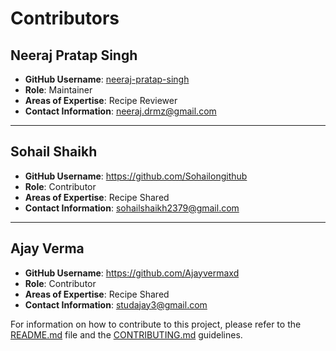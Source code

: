 # Contributors

## Neeraj Pratap Singh

- **GitHub Username**: [neeraj-pratap-singh](https://github.com/neeraj-pratap-singh)
- **Role**: Maintainer
- **Areas of Expertise**: Recipe Reviewer
- **Contact Information**: [neeraj.drmz@gmail.com](mailto:neeraj.drmz@gmail.com)

---

## Sohail Shaikh

- **GitHub Username**: https://github.com/Sohailongithub
- **Role**: Contributor
- **Areas of Expertise**: Recipe Shared
- **Contact Information**: [sohailshaikh2379@gmail.com](mailto:sohailshaikh2379@gmail.com)

---
## Ajay Verma

- **GitHub Username**: https://github.com/Ajayvermaxd
- **Role**: Contributor
- **Areas of Expertise**: Recipe Shared
- **Contact Information**: [studajay3@gmail.com](mailto:studajay3@gmail.com9@gmail.com)

For information on how to contribute to this project, please refer to the [README.md](./README.md) file and the [CONTRIBUTING.md](./CONTRIBUTING.md) guidelines.
